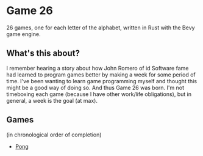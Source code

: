 # Game 26
26 games, one for each letter of the alphabet, written in Rust with the Bevy game engine.

## What's this about?
I remember hearing a story about how John Romero of id Software fame had learned to program games better by making a week for some period of time. I've been wanting to learn game programming myself and thought this might be a good way of doing so. And thus Game 26 was born. I'm not timeboxing each game (because I have other work/life obligations), but in general, a week is the goal (at max).

## Games
(in chronological order of completion)

- [Pong](pong/README.md)